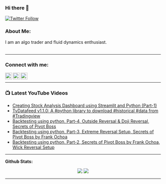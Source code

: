 ### Hi there 👋


[![Twitter Follow](https://img.shields.io/twitter/follow/StreamAlpha2021?color=1DA1F2&logo=twitter&style=for-the-badge)](https://twitter.com/intent/follow?original_referer=https%3A%2F%2Fgithub.com%2FStreamAlpha&screen_name=StreamAlpha2021)
<!-- [![Github Views](https://visitor-badge.laobi.icu/badge?page_id=StreamAlpha.StreamAlpha&style=for-the-badge)](https://github.com/StreamAlpha) -->
<!-- [![Github Follow](https://img.shields.io/github/followers/StreamAlpha?label=Follow&style=for-the-badge)](https://github.com/StreamAlpha) -->


### About Me:
I am an algo trader and fluid dynamics enthusiast. <br> <br>

<!--
**StreamAlpha/StreamAlpha** is a ✨ _special_ ✨ repository because its `README.md` (this file) appears on your GitHub profile.

Here are some ideas to get you started:

- 🔭 I’m currently working on ...
- 🌱 I’m currently learning ...
- 👯 I’m looking to collaborate on ...
- 🤔 I’m looking for help with ...
- 💬 Ask me about ...
- 📫 How to reach me: ...
- 😄 Pronouns: ...
- ⚡ Fun fact: ...
[![Twitter: StreamAlpha2021](https://img.shields.io/twitter/follow/StreamAlpha2021?style=for-the-badge)](https://twitter.com/StreamAlpha2021)
[![GitHub StreamAlpha](https://img.shields.io/github/followers/StreamAlpha?label=follow&style=for-the-badge)](https://github.com/StreamAlpha)

-->

<!-- ### Languages and Tools:

[<img align="left" alt="Visual Studio Code" width="26px" src="https://raw.githubusercontent.com/github/explore/80688e429a7d4ef2fca1e82350fe8e3517d3494d/topics/visual-studio-code/visual-studio-code.png" />][algotrading]

[<img align="left" alt="Git" width="26px" src="https://raw.githubusercontent.com/github/explore/80688e429a7d4ef2fca1e82350fe8e3517d3494d/topics/git/git.png" />][algotrading]
[<img align="left" alt="GitHub" width="26px" src="https://raw.githubusercontent.com/github/explore/78df643247d429f6cc873026c0622819ad797942/topics/github/github.png" />][algotrading]
[<img align="left" alt="Terminal" width="26px" src="https://raw.githubusercontent.com/github/explore/80688e429a7d4ef2fca1e82350fe8e3517d3494d/topics/terminal/terminal.png" />][webdevplaylist] -->

---
### Connect with me:

[<img align="left" alt="StreamAlpha | YouTube" width="22px" src="https://cdn.jsdelivr.net/npm/simple-icons@v3/icons/youtube.svg" />][youtube]
[<img align="left" alt="streamAlpha2021 | Twitter" width="22px" src="https://cdn.jsdelivr.net/npm/simple-icons@v3/icons/twitter.svg" />][twitter]
[<img align="left" alt="StreamAlpha | Telegram" width="22px" src="https://cdn.jsdelivr.net/npm/simple-icons@v3/icons/telegram.svg" />][telegram_channel]
<!-- [<img align="left" alt="StreamAlpha | Medium" width="22px" src="https://img.shields.io/badge/Medium-12100E?style=for-the-badge&logo=medium&logoColor=white" />][medium] -->

<br />

---
### 📺 Latest YouTube Videos

<!-- YOUTUBE:START -->
- [Creating Stock Analysis Dashboard using Streamlit and Python (Part-1)](https://www.youtube.com/watch?v=7meJu6HgvOE)
- [TvDatafeed v1.1.0: A #python library to download #historical #data from #Tradingview](https://www.youtube.com/watch?v=f76dOZW2gwI)
- [Backtesting using python, Part-4, Outside Reversal & Doji Reversal, Secrets of Pivot Boss](https://www.youtube.com/watch?v=LzR6nzIcFq8)
- [Backtesting using python, Part-3, Extreme Reversal Setup, Secrets of Pivot Boss by Frank Ochoa](https://www.youtube.com/watch?v=iCRozK5l9p4)
- [Backtesting using python, Part-2, Secrets of Pivot Boss by Frank Ochoa, Wick Reversal Setup](https://www.youtube.com/watch?v=vk9Yi0gLrO8)
<!-- YOUTUBE:END -->
---
**Github Stats:**

<p align="center">
  
  <img src="https://github-readme-stats.vercel.app/api?username=StreamAlpha&hide=stars&show_icons=true&theme=dracula&line_height=24">
  <img src="https://github-readme-stats.vercel.app/api/top-langs/?username=StreamAlpha&count_private=false&theme=dracula&line_height=32">

</p>

---
[twitter]: https://twitter.com/StreamAlpha2021
[youtube]: https://youtube.com/StreamAlpha?sub_confirmation=1
[telegram_channel]: https://t.me/streamAlpha
[pyNSE]:https://github.com/StreamAlpha/pynse
[TvDatafeed]:https://github.com/StreamAlpha/tvdatafeed/tree/develop
[algotrading]:https://youtu.be/JXe7ymh5KTI
<!-- [medium]: -->
